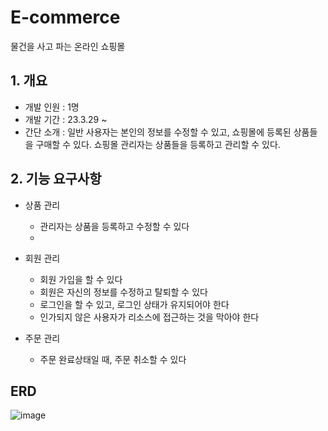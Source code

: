 # E-commerce
물건을 사고 파는 온라인 쇼핑몰 

## 1. 개요
+ 개발 인원 : 1명
+ 개발 기간 : 23.3.29 ~
+ 간단 소개 : 일반 사용자는 본인의 정보를 수정할 수 있고, 쇼핑몰에 등록된 상품들을 구매할 수 있다. 쇼핑몰 관리자는 상품들을 등록하고 관리할 수 있다.

## 2. 기능 요구사항
+ 상품 관리
  + 관리자는 상품을 등록하고 수정할 수 있다
  + 
+ 회원 관리
  + 회원 가입을 할 수 있다
  + 회원은 자신의 정보를 수정하고 탈퇴할 수 있다
  + 로그인을 할 수 있고, 로그인 상태가 유지되어야 한다
  + 인가되지 않은 사용자가 리소스에 접근하는 것을 막아야 한다

+ 주문 관리
  + 주문 완료상태일 때, 주문 취소할 수 있다

## ERD
![image](https://github.com/hossang/ecommerce/assets/60059710/0aec0e3a-2ae8-49eb-a347-4799bf268a4b)
